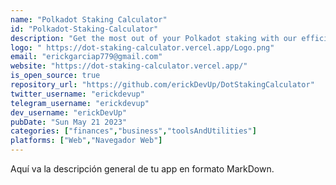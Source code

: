 ```yaml
---
name: "Polkadot Staking Calculator"
id: "Polkadot-Staking-Calculator"
description: "Get the most out of your Polkadot staking with our efficient and distraction-free calculator. Calculate your rewards hassle-free with our easy-to-use tool."
logo: "	https://dot-staking-calculator.vercel.app/Logo.png"
email: "erickgarciap779@gmail.com"
website: "https://dot-staking-calculator.vercel.app/"
is_open_source: true
repository_url: "https://github.com/erickDevUp/DotStakingCalculator"
twitter_username: "erickdevup"
telegram_username: "erickdevup"
dev_username: "erickDevUp"
pubDate: "Sun May 21 2023"
categories: ["finances","business","toolsAndUtilities"]
platforms: ["Web","Navegador Web"]
---
```


Aquí va la descripción general de tu app en formato MarkDown.
